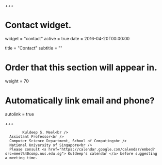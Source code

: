 +++
# Contact widget.
widget = "contact"
active = true
date = 2016-04-20T00:00:00

title = "Contact"
subtitle = ""

# Order that this section will appear in.
weight = 70

# Automatically link email and phone?
autolink = true

	
+++

			Kuldeep S. Meel<br />
      Assistant Professor<br />
      Computer Science Department, School of Computing<br />
      National University of Singapore<br />  
      Please consult <a href="https://calendar.google.com/calendar/embed?src=meel%40comp.nus.edu.sg"> Kuldeep's calendar </a> before suggesting a meeting time.
